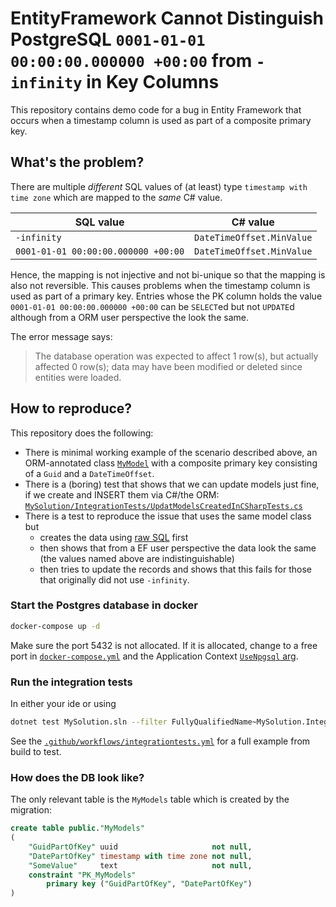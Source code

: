 # EntityFramework Cannot Distinguish PostgreSQL `0001-01-01 00:00:00.000000 +00:00` from `-infinity` in Key Columns

This repository contains demo code for a bug in Entity Framework that occurs when a timestamp column is used as part of a composite primary key.

## What's the problem?

There are multiple _different_ SQL values of (at least) type `timestamp with time zone` which are mapped to the _same_ C# value.

| SQL value                           | C# value                  |
| ----------------------------------- | ------------------------- |
| `-infinity`                         | `DateTimeOffset.MinValue` |
| `0001-01-01 00:00:00.000000 +00:00` | `DateTimeOffset.MinValue` |

Hence, the mapping is not injective and not bi-unique so that the mapping is also not reversible.
This causes problems when the timestamp column is used as part of a primary key.
Entries whose the PK column holds the value `0001-01-01 00:00:00.000000 +00:00` can be `SELECT`ed but not `UPDATE`d although from a ORM user perspective the look the same.

The error message says:

> The database operation was expected to affect 1 row(s), but actually affected 0 row(s); data may have been modified or deleted since entities were loaded.

## How to reproduce?

This repository does the following:

- There is minimal working example of the scenario described above, an ORM-annotated class [`MyModel`](MySolution/DataModelAndMigration/MyModel.cs) with a composite primary key consisting of a `Guid` and a `DateTimeOffset`.
- There is a (boring) test that shows that we can update models just fine, if we create and INSERT them via C#/the ORM: [`MySolution/IntegrationTests/UpdatModelsCreatedInCSharpTests.cs`](MySolution/IntegrationTests/UpdateModelsCreatedInCSharpTests.cs)
- There is a test to reproduce the issue that uses the same model class but
  - creates the data using [raw SQL](MySolution/IntegrationTests/upsert_example_data.sql) first
  - then shows that from a EF user perspective the data look the same (the values named above are indistinguishable)
  - then tries to update the records and shows that this fails for those that originally did not use `-infinity`.

### Start the Postgres database in docker

```bash
docker-compose up -d
```

Make sure the port 5432 is not allocated.
If it is allocated, change to a free port in [`docker-compose.yml`](docker-compose.yml) and the Application
Context [`UseNpgsql` arg](MySolution/DataModelAndMigration/ApplicationContext.cs#L16).

### Run the integration tests

In either your ide or using

```bash
dotnet test MySolution.sln --filter FullyQualifiedName~MySolution.IntegrationTests
```

See the [`.github/workflows/integrationtests.yml`](.github/workflows/integrationtests.yml) for a full example from build to test.

### How does the DB look like?

The only relevant table is the `MyModels` table which is created by the migration:

```sql
create table public."MyModels"
(
    "GuidPartOfKey" uuid                     not null,
    "DatePartOfKey" timestamp with time zone not null,
    "SomeValue"     text                     not null,
    constraint "PK_MyModels"
        primary key ("GuidPartOfKey", "DatePartOfKey")
)
```
